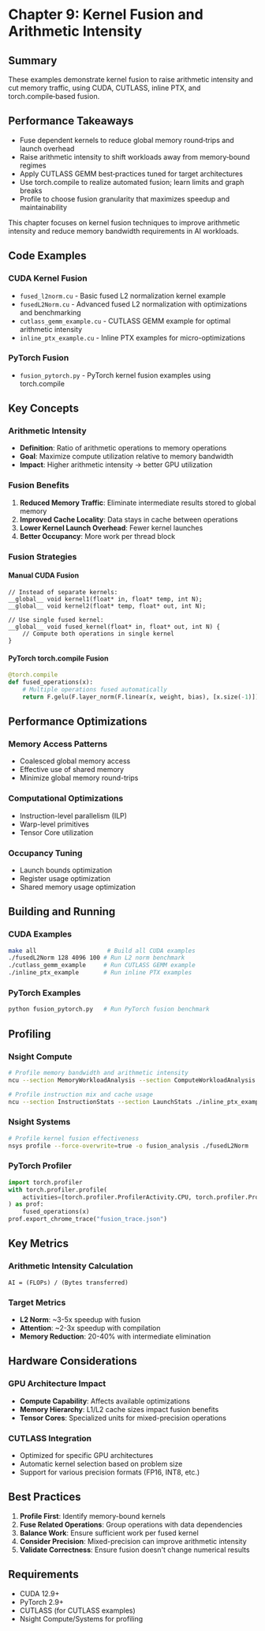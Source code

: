 # Chapter 9: Kernel Fusion and Arithmetic Intensity

## Summary
These examples demonstrate kernel fusion to raise arithmetic intensity and cut memory traffic, using CUDA, CUTLASS, inline PTX, and torch.compile‑based fusion.

## Performance Takeaways
- Fuse dependent kernels to reduce global memory round‑trips and launch overhead
- Raise arithmetic intensity to shift workloads away from memory‑bound regimes
- Apply CUTLASS GEMM best‑practices tuned for target architectures
- Use torch.compile to realize automated fusion; learn limits and graph breaks
- Profile to choose fusion granularity that maximizes speedup and maintainability

This chapter focuses on kernel fusion techniques to improve arithmetic intensity and reduce memory bandwidth requirements in AI workloads.

## Code Examples

### CUDA Kernel Fusion
- `fused_l2norm.cu` - Basic fused L2 normalization kernel example
- `fusedL2Norm.cu` - Advanced fused L2 normalization with optimizations and benchmarking
- `cutlass_gemm_example.cu` - CUTLASS GEMM example for optimal arithmetic intensity
- `inline_ptx_example.cu` - Inline PTX examples for micro-optimizations

### PyTorch Fusion
- `fusion_pytorch.py` - PyTorch kernel fusion examples using torch.compile

## Key Concepts

### Arithmetic Intensity
- **Definition**: Ratio of arithmetic operations to memory operations
- **Goal**: Maximize compute utilization relative to memory bandwidth
- **Impact**: Higher arithmetic intensity → better GPU utilization

### Fusion Benefits
1. **Reduced Memory Traffic**: Eliminate intermediate results stored to global memory
2. **Improved Cache Locality**: Data stays in cache between operations
3. **Lower Kernel Launch Overhead**: Fewer kernel launches
4. **Better Occupancy**: More work per thread block

### Fusion Strategies

#### Manual CUDA Fusion
```cuda
// Instead of separate kernels:
__global__ void kernel1(float* in, float* temp, int N);
__global__ void kernel2(float* temp, float* out, int N);

// Use single fused kernel:
__global__ void fused_kernel(float* in, float* out, int N) {
    // Compute both operations in single kernel
}
```

#### PyTorch torch.compile Fusion
```python
@torch.compile
def fused_operations(x):
    # Multiple operations fused automatically
    return F.gelu(F.layer_norm(F.linear(x, weight, bias), [x.size(-1)]))
```

## Performance Optimizations

### Memory Access Patterns
- Coalesced global memory access
- Effective use of shared memory
- Minimize global memory round-trips

### Computational Optimizations
- Instruction-level parallelism (ILP)
- Warp-level primitives
- Tensor Core utilization

### Occupancy Tuning
- Launch bounds optimization
- Register usage optimization
- Shared memory usage optimization

## Building and Running

### CUDA Examples
```bash
make all                    # Build all CUDA examples
./fusedL2Norm 128 4096 100 # Run L2 norm benchmark
./cutlass_gemm_example     # Run CUTLASS GEMM example
./inline_ptx_example       # Run inline PTX examples
```

### PyTorch Examples
```bash
python fusion_pytorch.py   # Run PyTorch fusion benchmark
```

## Profiling

### Nsight Compute
```bash
# Profile memory bandwidth and arithmetic intensity
ncu --section MemoryWorkloadAnalysis --section ComputeWorkloadAnalysis ./fusedL2Norm

# Profile instruction mix and cache usage
ncu --section InstructionStats --section LaunchStats ./inline_ptx_example
```

### Nsight Systems
```bash
# Profile kernel fusion effectiveness
nsys profile --force-overwrite=true -o fusion_analysis ./fusedL2Norm
```

### PyTorch Profiler
```python
import torch.profiler
with torch.profiler.profile(
    activities=[torch.profiler.ProfilerActivity.CPU, torch.profiler.ProfilerActivity.CUDA]
) as prof:
    fused_operations(x)
prof.export_chrome_trace("fusion_trace.json")
```

## Key Metrics

### Arithmetic Intensity Calculation
```
AI = (FLOPs) / (Bytes transferred)
```

### Target Metrics
- **L2 Norm**: ~3-5x speedup with fusion
- **Attention**: ~2-3x speedup with compilation
- **Memory Reduction**: 20-40% with intermediate elimination

## Hardware Considerations

### GPU Architecture Impact
- **Compute Capability**: Affects available optimizations
- **Memory Hierarchy**: L1/L2 cache sizes impact fusion benefits  
- **Tensor Cores**: Specialized units for mixed-precision operations

### CUTLASS Integration
- Optimized for specific GPU architectures
- Automatic kernel selection based on problem size
- Support for various precision formats (FP16, INT8, etc.)

## Best Practices

1. **Profile First**: Identify memory-bound kernels
2. **Fuse Related Operations**: Group operations with data dependencies
3. **Balance Work**: Ensure sufficient work per fused kernel
4. **Consider Precision**: Mixed-precision can improve arithmetic intensity
5. **Validate Correctness**: Ensure fusion doesn't change numerical results

## Requirements

- CUDA 12.9+
- PyTorch 2.9+
- CUTLASS (for CUTLASS examples)
- Nsight Compute/Systems for profiling